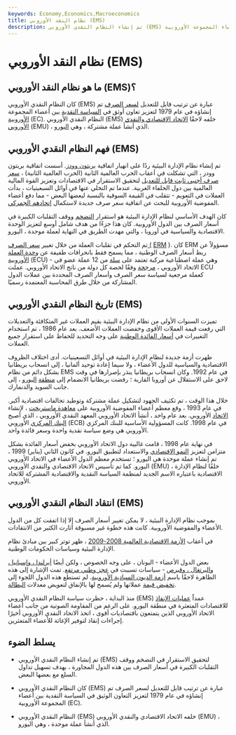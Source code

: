 ```yaml
---
keywords: Economy,Economics,Macroeconomics
title: نظام النقد الأوروبي (EMS)
description: تم إنشاء النظام النقدي الأوروبي (EMS) في عام 1979 لتعزيز التعاون الوثيق في السياسة النقدية بين أعضاء المجموعة الأوروبية (EC).
---
```


# نظام النقد الأوروبي (EMS)
## ما هو نظام النقد الأوروبي (EMS)؟

كان النظام النقدي الأوروبي (EMS) عبارة عن ترتيب قابل للتعديل [لسعر الصرف](/exchangerate) تم إنشاؤه في عام 1979 لتعزيز تعاون أوثق في [السياسة النقدية](/monetarypolicy) بين أعضاء المجموعة [الأوروبية](/european-community) (EC). النظام النقدي الأوروبي (EMS) خلفه لاحقًا [الاتحاد الاقتصادي والنقدي الأوروبي](/emu) (EMU) ، الذي أنشأ عملة مشتركة ، وهي [اليورو](/euro).

## فهم النظام النقدي الأوروبي (EMS)

تم إنشاء نظام الإدارة البيئية ردًا على انهيار اتفاقية [بريتون وودز](/brettonwoodsagreement). أسست اتفاقية بريتون وودز ، التي تشكلت في أعقاب الحرب العالمية الثانية (الحرب العالمية الثانية) ، [سعر صرف أجنبي ثابت قابل للتعديل](/fixedexchangerate) لتحقيق الاستقرار في الاقتصادات وتعزيز القوة المالية العالمية بين دول الحلفاء الغربية. عندما تم التخلي عنها في أوائل السبعينيات ، بدأت العملات في التعويم - تتقلب في القيمة السوقية بالنسبة لبعضها البعض - مما دفع أعضاء المفوضية الأوروبية للبحث عن اتفاقية سعر صرف جديدة لاستكمال [اتحادهم الجمركي](/european-customs-union).

كان الهدف الأساسي لنظام الإدارة البيئية هو استقرار [التضخم](/inflation) ووقف التقلبات الكبيرة في أسعار الصرف بين الدول الأوروبية. كان هذا جزءًا من هدف شامل أوسع لتعزيز الوحدة الاقتصادية والسياسية في أوروبا ، والتي مهدت الطريق في النهاية لعملة موحدة ، اليورو.

تم التحكم في تقلبات العملة من خلال تغيير [سعر الصرف (](/exchange-rate-mechanism) [ERM](/exchange-rate-mechanism) ). كان ERM مسؤولاً عن ربط أسعار الصرف الوطنية ، مما يسمح فقط بانحرافات طفيفة عن [وحدة العملة الأوروبية](/european-currency-unit) (ECU) - وهي عملة اصطناعية مركبة تعتمد على [سلة](/currencybasket) من 12 عملة عضو في الاتحاد الأوروبي ، [مرجحة](/weighted) وفقًا لحصة كل دولة من ناتج الاتحاد الأوروبي. عملت ECU كعملة مرجعية لسياسة سعر الصرف وأسعار الصرف المحددة بين عملات الدول المشاركة من خلال طرق المحاسبة المعتمدة رسميًا.

## تاريخ النظام النقدي الأوروبي (EMS)

تميزت السنوات الأولى من نظام الإدارة البيئية بقيم العملات غير المتكافئة والتعديلات التي رفعت قيمة العملات الأقوى وخفضت العملات الأضعف. بعد عام 1986 ، تم استخدام التغييرات في [أسعار الفائدة الوطنية](/interestrate) على وجه التحديد للحفاظ على استقرار جميع العملات.

ظهرت أزمة جديدة لنظام الإدارة البيئية في أوائل التسعينيات. أدى اختلاف الظروف الاقتصادية والسياسية للدول الأعضاء ، ولا سيما إعادة توحيد ألمانيا ، إلى انسحاب بريطانيا بشكل دائم من نظام EMS في عام 1992. وكان انسحاب بريطانيا ينذر بإصرارها في وقت لاحق على الاستقلال عن أوروبا القارية ؛ رفضت بريطانيا الانضمام إلى [منطقة](/eurozone) [اليورو](/eurozone) ، إلى جانب السويد والدنمارك.

خلال هذا الوقت ، تم تكثيف الجهود لتشكيل عملة مشتركة وتوطيد تحالفات اقتصادية أكبر. في عام 1993 ، وقع معظم أعضاء المفوضية الأوروبية على [معاهدة ماستريخت](/maastricht-treaty) ، لإنشاء [الاتحاد](/europeanunion) الأوروبي. بعد عام واحد ، أنشأ الاتحاد الأوروبي المعهد النقدي الأوروبي ، الذي أصبح [البنك المركزي](/europeancentralbank) الأوروبي (ECB) في عام 1998. كانت المسؤولية الأساسية للبنك المركزي الأوروبي هي وضع سياسة نقدية واحدة وسعر فائدة واحد.

في نهاية عام 1998 ، قامت غالبية دول الاتحاد الأوروبي بخفض أسعار الفائدة بشكل متزامن لتعزيز [النمو الاقتصادي](/economicgrowth) والاستعداد لتطبيق اليورو. في كانون الثاني (يناير) 1999 ، تم إنشاء عملة موحدة هي اليورو ؛ تستخدم معظم الدول الأعضاء في الاتحاد الأوروبي اليورو. كما تم تأسيس الاتحاد الاقتصادي والنقدي الأوروبي (EMU) ، خلفًا لنظام الإدارة الاقتصادية باعتباره الاسم الجديد لمنظمة السياسة النقدية والاقتصادية المشتركة للاتحاد الأوروبي.

## انتقاد النظام النقدي الأوروبي (EMS)

بموجب نظام الإدارة البيئية ، لا يمكن تغيير أسعار الصرف إلا إذا اتفقت كل من الدول الأعضاء والمفوضية الأوروبية. كانت هذه خطوة غير مسبوقة أثارت الكثير من الانتقادات.

في أعقاب [الأزمة الاقتصادية العالمية 2008-2009](/great-recession) ، ظهر توتر كبير بين مبادئ نظام الإدارة البيئية وسياسات الحكومات الوطنية.

بعض الدول الأعضاء - اليونان ، على وجه الخصوص ، ولكن أيضًا [أيرلندا ، وإسبانيا ، والبرتغال ، وقبرص](/piigs) - سياسات تسببت في [عجز وطني مرتفع](/deficit). تمت الإشارة إلى هذه الظاهرة لاحقًا باسم [أزمة الديون السيادية الأوروبية](/european-sovereign-debt-crisis). لم تستطع هذه الدول اللجوء إلى [تخفيض قيمة](/devaluation) عملاتها ولم يُسمح لها بالإنفاق لتعويض معدلات [البطالة](/unemployment).

منذ البداية ، حظرت سياسة النظام النقدي الأوروبي (EMS) عمداً [عمليات الإنقاذ](/bailout) للاقتصادات المتعثرة في منطقة اليورو. على الرغم من المقاومة الصوتية من جانب أعضاء الاتحاد الأوروبي الذين يتمتعون باقتصاديات أقوى ، اتخذ الاتحاد النقدي الأوروبي أخيرًا إجراءات إنقاذ لتوفير الإغاثة للأعضاء المتعثرين.

## يسلط الضوء

- تم إنشاء النظام النقدي الأوروبي (EMS) لتحقيق الاستقرار في التضخم ووقف التقلبات الكبيرة في أسعار الصرف بين هذه الدول المجاورة ، بهدف تسهيل تداول السلع مع بعضها البعض.

- كان النظام النقدي الأوروبي (EMS) عبارة عن ترتيب قابل للتعديل لسعر الصرف تم إنشاؤه في عام 1979 لتعزيز التعاون الوثيق في السياسة النقدية بين أعضاء المجموعة الأوروبية (EC).

- النظام النقدي الأوروبي (EMS) خلفه الاتحاد الاقتصادي والنقدي الأوروبي (EMU) ، الذي أنشأ عملة موحدة ، وهي اليورو.

